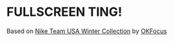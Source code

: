 FULLSCREEN TING!
================

Based on [Nike Team USA Winter Collection](http://winter2014.nikeinc.com/) by [OKFocus](https://github.com/okfocus/)
